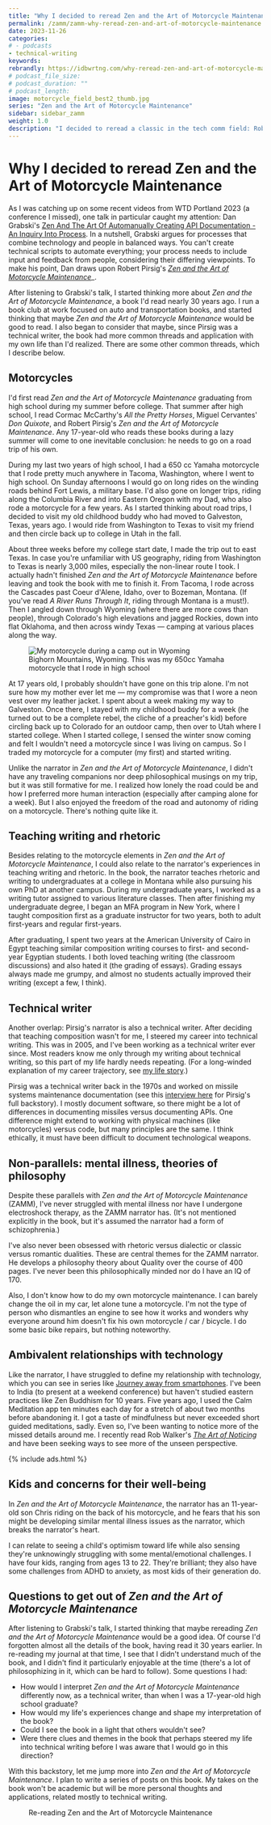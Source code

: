 ```yaml
---
title: "Why I decided to reread Zen and the Art of Motorcycle Maintenance (ZAMM series)"
permalink: /zamm/zamm-why-reread-zen-and-art-of-motorcycle-maintenance.html
date: 2023-11-26
categories:
# - podcasts
- technical-writing
keywords: 
rebrandly: https://idbwrtng.com/why-reread-zen-and-art-of-motorcycle-maintenance
# podcast_file_size: 
# podcast_duration: ""
# podcast_length: 
image: motorcycle_field_best2_thumb.jpg
series: "Zen and the Art of Motorcycle Maintenance"
sidebar: sidebar_zamm
weight: 1.0
description: "I decided to reread a classic in the tech comm field: Robert Pirsig's Zen and the Art of Motorcycle Maintenance, nearly 50 years after it was first published. I wondered if Pirsig had more insights about technical writing than I initially understood when I first read the book long ago. In this introduction to an upcoming series, I list a few parallels and the questions I'm hoping to answer."
---
```


# Why I decided to reread Zen and the Art of Motorcycle Maintenance

As I was catching up on some recent videos from WTD Portland 2023 (a conference I missed), one talk in particular caught my attention: Dan Grabski's [Zen And The Art Of Automanually Creating API Documentation - An Inquiry Into Process](https://www.youtube.com/watch?v=UHVAKNdvihE). In a nutshell, Grabski argues for processes that combine technology and people in balanced ways. You can't create technical scripts to automate everything; your process needs to include input and feedback from people, considering their differing viewpoints. To make his point, Dan draws upon Robert Pirsig's [*Zen and the Art of Motorcycle Maintenance*](https://www.amazon.com/Zen-Art-Motorcycle-Maintenance-Inquiry/dp/0060839872)_.

After listening to Grabski's talk, I started thinking more about _Zen and the Art of Motorcycle Maintenance_, a book I'd read nearly 30 years ago. I run a book club at work focused on auto and transportation books, and started thinking that maybe _Zen and the Art of Motorcycle Maintenance_ would be good to read. I also began to consider that maybe, since Pirsig was a technical writer, the book had more common threads and application with my own life than I'd realized. There are some other common threads, which I describe below.

## Motorcycles

I'd first read _Zen and the Art of Motorcycle Maintenance_ graduating from high school during my summer before college. That summer after high school, I read Cormac McCarthy's _All the Pretty Horses_, Miguel Cervantes' _Don Quixote_, and Robert Pirsig's _Zen and the Art of Motorcycle Maintenance_. Any 17-year-old who reads these books during a lazy summer will come to one inevitable conclusion: he needs to go on a road trip of his own. 

During my last two years of high school, I had a 650 cc Yamaha motorcycle that I rode pretty much anywhere in Tacoma, Washington, where I went to high school. On Sunday afternoons I would go on long rides on the winding roads behind Fort Lewis, a military base. I'd also gone on longer trips, riding along the Columbia River and into Eastern Oregon with my Dad, who also rode a motorcycle for a few years. As I started thinking about road trips, I decided to visit my old childhood buddy who had moved to Galveston, Texas, years ago. I would ride from Washington to Texas to visit my friend and then circle back up to college in Utah in the fall.

About three weeks before my college start date, I made the trip out to east Texas. In case you're unfamiliar with US geography, riding from Washington to Texas is nearly 3,000 miles, especially the non-linear route I took. I actually hadn't finished _Zen and the Art of Motorcycle Maintenance_ before leaving and took the book with me to finish it. From Tacoma, I rode across the Cascades past Coeur d'Alene, Idaho, over to Bozeman, Montana. (If you've read _A River Runs Through It_, riding through Montana is a must!). Then I angled down through Wyoming (where there are more cows than people), through Colorado's high elevations and jagged Rockies, down into flat Oklahoma, and then across windy Texas &mdash; camping at various places along the way. 

<figure><img src="{{site.media}}/zamm/motorcycle_field_best2.jpg" alt="My motorcycle during a camp out in Wyoming" />
<figcaption>Bighorn Mountains, Wyoming. This was my 650cc Yamaha motorcycle that I rode in high school</figcaption></figure>

At 17 years old, I probably shouldn't have gone on this trip alone. I'm not sure how my mother ever let me &mdash; my compromise was that I wore a neon vest over my leather jacket. I spent about a week making my way to Galveston. Once there, I stayed with my childhood buddy for a week (he turned out to be a complete rebel, the cliche of a preacher's kid) before circling back up to Colorado for an outdoor camp, then over to Utah where I started college. When I started college, I sensed the winter snow coming and felt I wouldn't need a motorcycle since I was living on campus. So I traded my motorcycle for a computer (my first) and started writing.

Unlike the narrator in _Zen and the Art of Motorcycle Maintenance_, I didn't have any traveling companions nor deep philosophical musings on my trip, but it was still formative for me. I realized how lonely the road could be and how I preferred more human interaction (especially after camping alone for a week). But I also enjoyed the freedom of the road and autonomy of riding on a motorcycle. There's nothing quite like it.

## Teaching writing and rhetoric 

Besides relating to the motorcycle elements in _Zen and the Art of Motorcycle Maintenance_, I could also relate to the narrator's experiences in teaching writing and rhetoric. In the book, the narrator teaches rhetoric and writing to undergraduates at a college in Montana while also pursuing his own PhD at another campus. During my undergraduate years, I worked as a writing tutor assigned to various literature classes. Then after finishing my undergraduate degree, I began an MFA program in New York, where I taught composition first as a graduate instructor for two years, both to adult first-years and regular first-years. 

After graduating, I spent two years at the American University of Cairo in Egypt teaching similar composition writing courses to first- and second-year Egyptian students. I both loved teaching writing (the classroom discussions) and also hated it (the grading of essays). Grading essays always made me grumpy, and almost no students actually improved their writing (except a few, I think).

## Technical writer

Another overlap: Pirsig's narrator is also a technical writer. After deciding that teaching composition wasn't for me, I steered my career into technical writing. This was in 2005, and I've been working as a technical writer ever since. Most readers know me only through my writing about technical writing, so this part of my life hardly needs repeating. (For a long-winded explanation of my career trajectory, see [my life story](https://idratherbewriting.com/blog/life-story-what-shapes-your-lifes-trajectory/).) 

Pirsig was a technical writer back in the 1970s and worked on missile systems maintenance documentation (see this [interview here](https://www.youtube.com/watch?v=ENeYNqwK_8g) for Pirsig's full backstory). I mostly document software, so there might be a lot of differences in documenting missiles versus documenting APIs. One difference might extend to working with physical machines (like motorcycles) versus code, but many principles are the same. I think ethically, it must have been difficult to document technological weapons.

## Non-parallels: mental illness, theories of philosophy 

Despite these parallels with _Zen and the Art of Motorcycle Maintenance_ (ZAMM), I've never struggled with mental illness nor have I undergone electroshock therapy, as the ZAMM narrator has. (It's not mentioned explicitly in the book, but it's assumed the narrator had a form of schizophrenia.) 

I've also never been obsessed with rhetoric versus dialectic or classic versus romantic dualities. These are central themes for the ZAMM narrator. He develops a philosophy theory about Quality over the course of 400 pages. I've never been this philosophically minded nor do I have an IQ of 170.

Also, I don't know how to do my own motorcycle maintenance. I can barely change the oil in my car, let alone tune a motorcycle. I'm not the type of person who dismantles an engine to see how it works and wonders why everyone around him doesn't fix his own motorcycle / car / bicycle. I do some basic bike repairs, but nothing noteworthy.

## Ambivalent relationships with technology

Like the narrator, I have struggled to define my relationship with technology, which you can see in series like [Journey away from smartphones](https://idratherbewriting.com/smartphones/overview.html). I've been to India (to present at a weekend conference) but haven't studied eastern practices like Zen Buddhism for 10 years. Five years ago, I used the Calm Meditation app ten minutes each day for a stretch of about two months before abandoning it. I got a taste of mindfulness but never exceeded short guided meditations, sadly. Even so, I've been wanting to notice more of the missed details around me. I recently read Rob Walker's _[The Art of Noticing](https://www.amazon.com/Art-Noticing-Creativity-Inspiration-Discover/dp/0525521240)_ and have been seeking ways to see more of the unseen perspective.

{% include ads.html %}

## Kids and concerns for their well-being

In _Zen and the Art of Motorcycle Maintenance_, the narrator has an 11-year-old son Chris riding on the back of his motorcycle, and he fears that his son might be developing similar mental illness issues as the narrator, which breaks the narrator's heart. 

I can relate to seeing a child's optimism toward life while also sensing they're unknowingly struggling with some mental/emotional challenges. I have four kids, ranging from ages 13 to 22. They're brilliant; they also have some challenges from ADHD to anxiety, as most kids of their generation do.

## Questions to get out of _Zen and the Art of Motorcycle Maintenance_

After listening to Grabski's talk, I started thinking that maybe rereading _Zen and the Art of Motorcycle Maintenance_ would be a good idea. Of course I'd forgotten almost all the details of the book, having read it 30 years earlier. In re-reading my journal at that time, I see that I didn't understand much of the book, and I didn't find it particularly enjoyable at the time (there's a lot of philosophizing in it, which can be hard to follow). Some questions I had:

* How would I interpret _Zen and the Art of Motorcycle Maintenance_ differently now, as a technical writer, than when I was a 17-year-old high school graduate? 
* How would my life's experiences change and shape my interpretation of the book? 
* Could I see the book in a light that others wouldn't see? 
* Were there clues and themes in the book that perhaps steered my life into technical writing before I was aware that I would go in this direction?

With this backstory, let me jump more into _Zen and the Art of Motorcycle Maintenance_. I plan to write a series of posts on this book. My takes on the book won't be academic but will be more personal thoughts and applications, related mostly to technical writing.

<figure><img src="{{site.media}}/zamm/rereading_zamm_pages_open2.jpg" alt="" />
<figcaption>Re-reading Zen and the Art of Motorcycle Maintenance</figcaption></figure>

